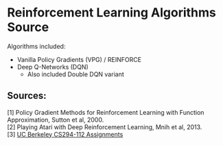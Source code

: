 # Reinforcement Learning Algorithms Source

Algorithms included:

* Vanilla Policy Gradients (VPG) / REINFORCE
* Deep Q-Networks (DQN)
    * Also included Double DQN variant

## Sources:

[1] Policy Gradient Methods for Reinforcement Learning with Function Approximation, Sutton et al, 2000. <br/>
[2] Playing Atari with Deep Reinforcement Learning, Mnih et al, 2013.<br/>
[3] [UC Berkeley CS294-112 Assignments](https://github.com/berkeleydeeprlcourse/homework)
